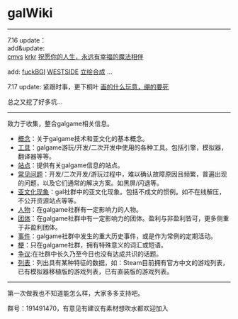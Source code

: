 # galWiki
---

7.16 update：  
add&update:  
[cmvs](/工具/引擎/cmvs.md)
[krkr](/工具/引擎/krkr.md)
[祝愿你的人生，永远有幸福的魔法相伴](/梗/祝愿你的人生，永远有幸福的魔法相伴.md)

add:
[fuckBGI](/工具/解包/fuckBGI.md)
[WESTSIDE](/工具/解包/WESTSIDE.md)
[立绘合成](/概念/立绘合成.md)
...

7.17 update:
紧跟时事，更下桐叶
[画的什么玩意，绷的要死](/梗/画的什么玩意，崩的要死.md)

总之又挖了好多坑...

---

致力于收集，整合galgame相关信息。

+ [概念](/概念/)：关于galgame技术和亚文化的基本概念。
+ [工具](/工具/)：galgame游玩/开发/二次开发中使用的各种工具。包括引擎，模拟器，翻译器等等。
+ [站点](/站点/)：提供有关galgame信息的站点。
+ [常见问题](/常见问题/)：开发/二次开发/游玩过程中，难以确认故障原因且频繁，普遍出现的问题，以及它们通常的解决方案。如黑屏/闪退等。
+ [亚文化现象](/亚文化现象/)：gal社群中的亚文化现象。包括不成文的惯例。如不在线解压，不公开资源站点等等。
+ [人物](/人物/)：在galgame社群有一定影响力的人物。
+ [团体](/团体/)：在galgame社群中有一定影响力的团体。盈利与非盈利皆可，更多侧重于非盈利团体。
+ [事件](/事件/)：galgame社群中发生的重大历史事件，或是作为常例的定期活动。
+ [梗](/梗/)：只在galgame社群，拥有特殊意义的词汇或短语。
+ [争议](/争议/):在社群中长久乃至今日也没有达成共识的话题。
+ [列表](/列表/)：列出具有某种特征的数据，如：Steam目前拥有官方中文的游戏列表，已有模拟器移植版的游戏列表，已有直装版的游戏列表。

---
第一次做我也不知道能怎么样，大家多多支持吧。  

群号：191491470，有意见有建议有素材想吹水都欢迎加入